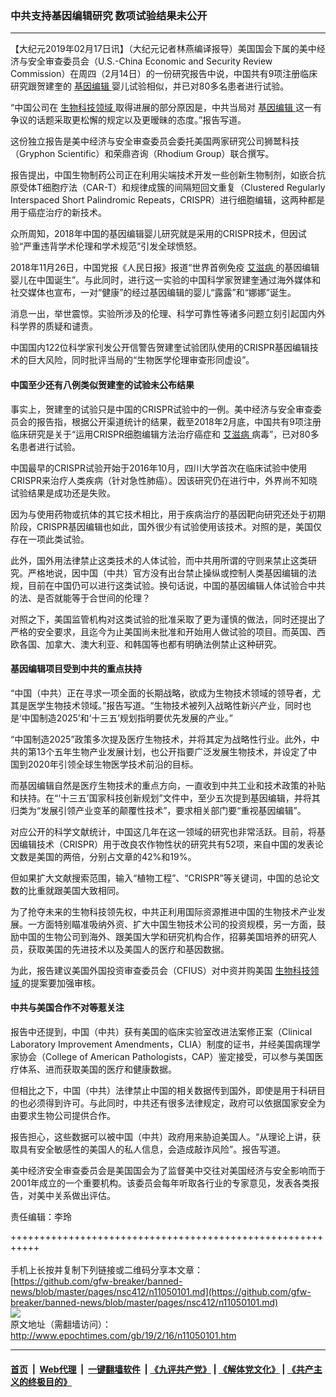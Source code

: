 ### 中共支持基因编辑研究 数项试验结果未公开
------------------------

<p>
 【大纪元2019年02月17日讯】（大纪元记者林燕编译报导）美国国会下属的美中经济与安全审查委员会（U.S.-China Economic and Security Review Commission）在周四（2月14日）的一份研究报告中说，中国共有9项注册临床研究跟贺建奎的
 <a href="http://www.epochtimes.com/gb/tag/%E5%9F%BA%E5%9B%A0%E7%BC%96%E8%BE%91.html">
  基因编辑
 </a>
 婴儿试验相似，并已对80多名患者进行试验。
</p>
<p>
 “中国公司在
 <a href="http://www.epochtimes.com/gb/tag/%E7%94%9F%E7%89%A9%E7%A7%91%E6%8A%80%E9%A2%86%E5%9F%9F.html">
  生物科技领域
 </a>
 取得进展的部分原因是，中共当局对
 <a href="http://www.epochtimes.com/gb/tag/%E5%9F%BA%E5%9B%A0%E7%BC%96%E8%BE%91.html">
  基因编辑
 </a>
 这一有争议的话题采取更松懈的规定以及更暧昧的态度​​。”报告写道。
</p>
<p>
 这份独立报告是美中经济与安全审查委员会委托美国两家研究公司狮鹫科技（Gryphon Scientific）和荣鼎咨询（Rhodium Group）联合撰写。
</p>
<p>
 报告提出，中国生物制药公司正在利用尖端技术开发一些创新生物制剂，如嵌合抗原受体T细胞疗法（CAR-T）和规律成簇的间隔短回文重复（Clustered Regularly Interspaced Short Palindromic Repeats，CRISPR）进行细胞编辑，这两种都是用于癌症治疗的新技术。
</p>
<p>
 众所周知，2018年中国的基因编辑婴儿研究就是采用的CRISPR技术，但因试验“严重违背学术伦理和学术规范”引发全球愤怒。
</p>
<p>
 2018年11月26日，中国党报《人民日报》报道“世界首例免疫
 <a href="http://www.epochtimes.com/gb/tag/%E8%89%BE%E6%BB%8B%E7%97%85.html">
  艾滋病
 </a>
 的基因编辑婴儿在中国诞生”。与此同时，进行这一实验的中国科学家贺建奎通过海外媒体和社交媒体也宣布，一对“健康”的经过基因编辑的婴儿“露露”和“娜娜”诞生。
</p>
<p>
 消息一出，举世震惊。实验所涉及的伦理、科学可靠性等诸多问题立刻引起国内外科学界的质疑和谴责。
</p>
<p>
 中国国内122位科学家刊发公开信警告贺建奎试验团队使用的CRISPR基因编辑技术的巨大风险，同时批评当局的“生物医学伦理审查形同虚设”。
</p>
<h4>
 中国至少还有八例类似贺建奎的试验未公布结果
</h4>
<p>
 事实上，贺建奎的试验只是中国的CRISPR试验中的一例。美中经济与安全审查委员会的报告指，根据公开渠道统计的结果，截至2018年2月底，中国共有9项注册临床研究是关于“运用CRISPR细胞编辑方法治疗癌症和
 <a href="http://www.epochtimes.com/gb/tag/%E8%89%BE%E6%BB%8B%E7%97%85.html">
  艾滋病
 </a>
 病毒”，已对80多名患者进行试验。
</p>
<p>
 中国最早的CRISPR试验开始于2016年10月，四川大学首次在临床试验中使用CRISPR来治疗人类疾病（针对急性肺癌）。因该研究仍在进行中，外界尚不知晓试验结果是成功还是失败。
</p>
<p>
 因为与使用药物或抗体的其它技术相比，用于疾病治疗的基因靶向研究还处于初期阶段，CRISPR基因编辑也如此，国外很少有试验使用该技术。对照的是，美国仅存在一项此类试验。
</p>
<p>
 此外，国外用法律禁止这类技术的人体试验，而中共用所谓的守则来禁止这类研究。严格地说，因中国（中共）官方没有出台禁止操纵或控制人类基因编辑的法规，目前在中国仍可以进行这类试验。换句话说，中国的基因编辑人体试验合中共的法、是否就能等于合世间的伦理？
</p>
<p>
 对照之下，美国监管机构对这类试验的批准采取了更为谨慎的做法，同时还提出了严格的安全要求，且迄今为止美国尚未批准和开始用人做试验的项目。而英国、西欧各国、加拿大、澳大利亚、和韩国等也都有明确法例禁止这种研究。
</p>
<h4>
 基因编辑项目受到中共的重点扶持
</h4>
<p>
 “中国（中共）正在寻求一项全面的长期战略，欲成为生物技术领域的领导者，尤其是医学生物技术领域。”报告写道。“生物技术被列入战略性新兴产业，同时也是‘中国制造2025’和‘十三五’规划指明要优先发展的产业。”
</p>
<p>
 “中国制造2025”政策多次提及医疗生物技术，并将其定为战略性行业。此外，中共的第13个五年生物产业发展计划，也公开指要广泛发展生物技术，并设定了中国到2020年引领全球生物医学技术前沿的目标。
</p>
<p>
 而基因编辑自然是医疗生物技术的重点方向，一直收到中共工业和技术政策的补贴和扶持。在“‘十三五’国家科技创新规划”文件中，至少五次提到基因编辑，并将其归类为“发展引领产业变革的颠覆性技术”，要求相关部门要“重视基因编辑”。
</p>
<p>
 对应公开的科学文献统计，中国这几年在这一领域的研究也非常活跃。目前，将基因编辑技术（CRISPR）用于改良农作物性状的研究共有52项，来自中国的发表论文数是美国的两倍，分别占文章的42%和19%。
</p>
<p>
 但如果扩大文献搜索范围，输入“植物工程”、“CRISPR”等关键词，中国的总论文数的比重就跟美国大致相同。
</p>
<p>
 为了抢夺未来的生物科技领先权，中共正利用国际资源推进中国的生物技术产业发展。一方面特别瞄准吸纳外资、扩大中国生物技术公司的投资规模，另一方面，鼓励中国的生物公司到海外、跟美国大学和研究机构合作，招募美国培养的研究人员，获取美国的先进技术以及美国人的医疗和基因数据。
</p>
<div class="wsw">
 <p>
  为此，报告建议美国外国投资审查委员会（CFIUS）对中资并购美国
  <a href="http://www.epochtimes.com/gb/tag/%E7%94%9F%E7%89%A9%E7%A7%91%E6%8A%80%E9%A2%86%E5%9F%9F.html">
   生物科技领域
  </a>
  的提案要加强审核。
 </p>
 <h4>
  中共与美国合作不对等惹关注
 </h4>
 <p>
  报告中还提到，中国（中共）获有美国的临床实验室改进法案修正案（Clinical Laboratory Improvement Amendments，CLIA）制度的证书，并经美国病理学家协会（College of American Pathologists，CAP）鉴定接受，可以参与美国医疗体系、进而获取美国的医疗和健康数据。
 </p>
 <p>
  但相比之下，中国（中共）法律禁止中国的相关数据传到国外，即使是用于科研目的也必须得到许可。与此同时，中共还有很多法律规定，政府可以依据国家安全为由要求生物公司提供合作。
 </p>
 <p>
  报告担心，这些数据可以被中国（中共）政府用来胁迫美国人。“从理论上讲，获取具有安全敏感性的美国人的私人信息，会造成敲诈风险”。报告写道。
 </p>
</div>
<div class="wsw">
 <p>
  美中经济安全审查委员会是美国国会为了监督美中交往对美国经济与安全影响而于2001年成立的一个重要机构。该委员会每年听取各行业的专家意见，发表各类报告，对美中关系做出评估。
 </p>
 <p>
  责任编辑：李玲
 </p>
</div>

+++++++++++++++++++++++++++++++++++++++++++++++++++++++++++<br/><br/>
手机上长按并复制下列链接或二维码分享本文章：<br/>
[https://github.com/gfw-breaker/banned-news/blob/master/pages/nsc412/n11050101.md](https://github.com/gfw-breaker/banned-news/blob/master/pages/nsc412/n11050101.md)<br/>
[<img src='https://github.com/gfw-breaker/banned-news/blob/master/pages/nsc412/n11050101.md.png'/>](https://github.com/gfw-breaker/banned-news/blob/master/pages/nsc412/n11050101.md)<br/>
原文地址（需翻墙访问）：http://www.epochtimes.com/gb/19/2/16/n11050101.htm


------------------------
#### [首页](https://github.com/gfw-breaker/banned-news/blob/master/README.md) &nbsp;|&nbsp; [Web代理](https://github.com/labour-camp/helloworld) &nbsp;|&nbsp; [一键翻墙软件](https://github.com/gfw-breaker/nogfw/blob/master/README.md) &nbsp;| [《九评共产党》](https://github.com/gfw-breaker/9ping.md/blob/master/README.md#九评之一评共产党是什么) | [《解体党文化》](https://github.com/gfw-breaker/jtdwh.md/blob/master/README.md) | [《共产主义的终极目的》](https://github.com/gfw-breaker/gczydzjmd.md/blob/master/README.md)

